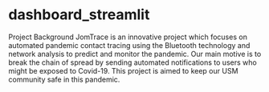 # dashboard_streamlit

<h>Project Background</h>
JomTrace is an innovative project which focuses on automated pandemic contact tracing using the Bluetooth technology and network analysis to predict and monitor the pandemic. Our main motive is to break the chain of spread by sending automated notifications to users who might be exposed to Covid-19. This project is aimed to keep our USM community safe in this pandemic.
